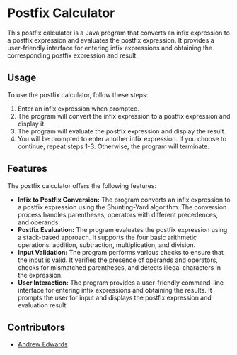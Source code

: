 # Postfix Calculator

This postfix calculator is a Java program that converts an infix expression to a postfix expression and evaluates the postfix expression. It provides a user-friendly interface for entering infix expressions and obtaining the corresponding postfix expression and result.

## Usage

To use the postfix calculator, follow these steps:

1. Enter an infix expression when prompted.
2. The program will convert the infix expression to a postfix expression and display it.
3. The program will evaluate the postfix expression and display the result.
4. You will be prompted to enter another infix expression. If you choose to continue, repeat steps 1-3. Otherwise, the program will terminate.

## Features

The postfix calculator offers the following features:

- **Infix to Postfix Conversion:** The program converts an infix expression to a postfix expression using the Shunting-Yard algorithm. The conversion process handles parentheses, operators with different precedences, and operands.
- **Postfix Evaluation:** The program evaluates the postfix expression using a stack-based approach. It supports the four basic arithmetic operations: addition, subtraction, multiplication, and division.
- **Input Validation:** The program performs various checks to ensure that the input is valid. It verifies the presence of operands and operators, checks for mismatched parentheses, and detects illegal characters in the expression.
- **User Interaction:** The program provides a user-friendly command-line interface for entering infix expressions and obtaining the results. It prompts the user for input and displays the postfix expression and evaluation result.

## Contributors

- [Andrew Edwards](https://www.github.com/andwards)
